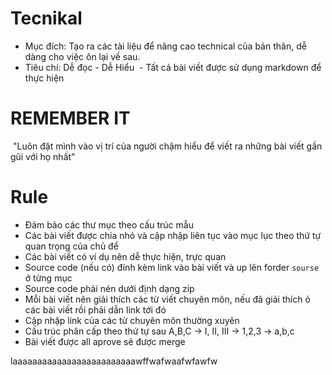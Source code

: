 # Tecnikal
  - Mục đích: Tạo ra các tài liệu để nâng cao technical của bản thân, dễ dàng cho việc ôn lại về sau.
  - Tiêu chí: Dễ đọc - Dễ Hiểu
  - Tất cả bài viết được sử dụng markdown để thực hiện
# REMEMBER IT
  "Luôn đặt mình vào vị trí của người chậm hiểu để viết ra những bài viết gần gũi với họ nhất"
# Rule
  - Đảm bảo các thư mục theo cấu trúc mẫu
  - Các bài viết được chia nhỏ và cập nhập liên tục vào mục lục theo thứ tự quan trọng của chủ để
  - Các bài viết có ví dụ nên dễ thực hiện, trực quan
  - Source code (nếu có) đính kèm link vào bài viết và up lên forder `sourse` ở từng mục
  - Source code phải nén dưới định dạng zip
  - Mỗi bài viết nên giải thích các từ viết chuyên môn, nếu đã giải thích ỏ các bài viết rồi phải dẫn link tới đó
  - Cập nhập link của các từ chuyên môn thường xuyên
  - Cấu trúc phân cấp theo thứ tự sau A,B,C -> I, II, III -> 1,2,3 -> a,b,c
  - Bài viết được all aprove sẽ được merge

laaaaaaaaaaaaaaaaaaaaaaaaawffwafwaafwfawfw
